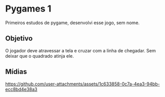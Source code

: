 # Pygames 1
Primeiros estudos de pygame, desenvolvi esse jogo, sem nome.

## Objetivo
O jogador deve atravessar a tela e cruzar com a linha de chegadar.
Sem deixar que o quadrado atinja ele.

## Mídias

https://github.com/user-attachments/assets/1c633858-0c7a-4ea3-94bb-ecc8bd4e38a3
